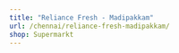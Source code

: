 ```yaml
---
title: "Reliance Fresh - Madipakkam"
url: /chennai/reliance-fresh-madipakkam/
shop: Supermarkt
---
```

